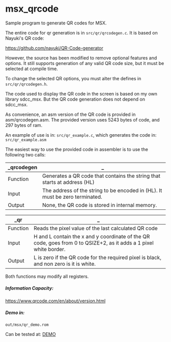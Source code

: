 # msx_qrcode

Sample program to generate QR codes for MSX.

The entire code for qr generation is in `src/qr/qrcodegen.c`. It is based on Nayuki's QR code:

https://github.com/nayuki/QR-Code-generator

However, the source has been modified to remove optional features and options.
It still supports generation of any valid QR code size, but it must be selected at compile time.

To change the selected QR options, you must alter the defines in `src/qr/qrcodegen.h`.

The code used to display the QR code in the screen is based on my own library sdcc_msx. 
But the QR code generation does not depend on sdcc_msx.

As convenience, an asm version of the QR code is provided in asm/qrcodegen.asm. 
The provided version uses 5243 bytes of code, and 297 bytes of ram.

An example of use is in:
`src/qr_example.c`, which generates the code in:
`src/qr_example.asm`

The easiest way to use the provided code in assembler is to use the following two calls:

**_qrcodegen** | _
---------|---------------
Function | Generates a QR code that contains the string that starts at address (HL)
Input    | The address of the string to be encoded in (HL). It must be zero terminated.
Output   | None, the QR code is stored in internal memory.

**_qr**  | _
---------|---------------
Function | Reads the pixel value of the last calculated QR code
Input    | H and L contain the x and y coordinate of the QR code, goes from 0 to QSIZE+2, as it adds a 1 pixel white border.
Output   | L is zero if the QR code for the required pixel is black, and non zero is it is white.


Both functions may modify all registers.

##### Information Capacity:

https://www.qrcode.com/en/about/version.html

##### Demo in:

`out/msx/qr_demo.rom`

Can be tested at:
[DEMO](https://webmsx.org/?ROM=https://github.com/MartinezTorres/msx_qrcode/raw/master/out/msx/qr_demo.rom)
